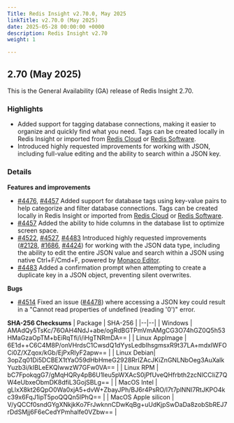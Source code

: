 ```yaml
---
Title: Redis Insight v2.70.0, May 2025
linkTitle: v2.70.0 (May 2025)
date: 2025-05-28 00:00:00 +0000
description: Redis Insight v2.70
weight: 1

---
```

## 2.70 (May 2025)
This is the General Availability (GA) release of Redis Insight 2.70.

### Highlights
- Added support for tagging database connections, making it easier to organize and quickly find what you need. Tags can be created locally in Redis Insight or imported from [Redis Cloud](https://redis.io/cloud/) or [Redis Software](https://redis.io/software/).
- Introduced highly requested improvements for working with JSON, including full-value editing and the ability to search within a JSON key.

### Details

**Features and improvements**
- [#4476](https://github.com/RedisInsight/RedisInsight/pull/4476), [#4457](https://github.com/RedisInsight/RedisInsight/pull/4457) Added support for database tags using key-value pairs to help categorize and filter database connections. Tags can be created locally in Redis Insight or imported from [Redis Cloud](https://redis.io/cloud/) or [Redis Software](https://redis.io/software/).
- [#4457](https://github.com/RedisInsight/RedisInsight/pull/4457) Added the ability to hide columns in the database list to optimize screen space.
- [#4522](https://github.com/RedisInsight/RedisInsight/pull/4522), [#4527](https://github.com/RedisInsight/RedisInsight/pull/4527), [#4483](https://github.com/RedisInsight/RedisInsight/pull/4483) Introduced highly requested improvements ([#2128](https://github.com/RedisInsight/RedisInsight/issues/2128), [#1686](https://github.com/RedisInsight/RedisInsight/issues/1686), [#4424](https://github.com/RedisInsight/RedisInsight/issues/4424)) for working with the JSON data type, including the ability to edit the entire JSON value and search within a JSON using native Ctrl+F/Cmd+F, powered by [Monaco Editor](https://microsoft.github.io/monaco-editor/).
- [#4483](https://github.com/RedisInsight/RedisInsight/pull/4483) Added a confirmation prompt when attempting to create a duplicate key in a JSON object, preventing silent overwrites.

**Bugs**
- [#4514](https://github.com/RedisInsight/RedisInsight/pull/4514) Fixed an issue ([#4478](https://github.com/RedisInsight/RedisInsight/issues/4478)) where accessing a JSON key could result in a "Cannot read properties of undefined (reading '0')" error.

**SHA-256 Checksums**
| Package | SHA-256 |
|--|--|
| Windows | AMAdQy5TsKc/76OAH4NdJ+abe/ogRdBGTPmVmAMgCG3O74hGZ0Q5h53HMaGzaOpTM+bEiRqTfi/i/iHgTNRmDA== |
| Linux AppImage | 6E1d++C6C4M8P/onVHrdsC1CwsdQ1dYysLedbIhsgmsxR9t37LA+mdxIWFOCi0Z/XZqox/kGb/EjPxRIyF2apw== |
| Linux Debian| 3opZq01Di5DCBEX1tYaO59dHbHmeG2928RrIZAcJKiZnGNLNbOeg3AuXalkYuzb3i/kIBLeEKQIwwzW7GFw0VA== |
| Linux RPM | bC7FpokqgG7/gMqHQRy4pB6U1leu5pWXAcS0jPfUveQHfrbth2zcNlCCIiZ7QW4eUbxeObmDK8dfiL3GojSBLg== |
| MacOS Intel | gLlxX8kt26QpO0Wa0xjA5+dvW+ZbayJPh/BJ6r4PsRO/l7t7plNNI7RtJKPO4kc39x6FqJ1ipT5poQQQn5lPhQ== |
| MacOS Apple silicon | V/yQCCf0sndGYgXNkjkKo7FrJwknnCDwKqBg+uUdKjpSwDaDa8zobSbREJ7rDdSMjj6F6eCedYPmhalfe0VZbw== |
